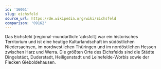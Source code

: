 ```yaml
---
id: '16061'
slug: eichsfeld
source_url: https://de.wikipedia.org/wiki/Eichsfeld
comparison: '09162'
---
```


Das Eichsfeld [regional-mundartlich: ˈaɪksfɛlt] war ein historisches Territorium und ist eine heutige Kulturlandschaft im südöstlichen Niedersachsen, im nordwestlichen Thüringen und im nordöstlichen Hessen zwischen Harz und Werra. Die größten Orte des Eichsfelds sind die Städte Dingelstädt, Duderstadt, Heiligenstadt und Leinefelde-Worbis sowie der Flecken Gieboldehausen.
